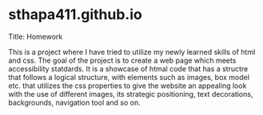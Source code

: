 # sthapa411.github.io

Title: Homework 


This is a project where I have tried to utilize my newly learned skills of html and css. The goal of the project is to create a web page which meets accessibility statdards. It is a showcase of htmal code that has a structre that follows a logical structure, with elements such as images, box model etc. that utilizes the css properties to give the website an appealing look with the use of different images, its strategic positioning, text decorations, backgrounds, navigation tool and so on.






